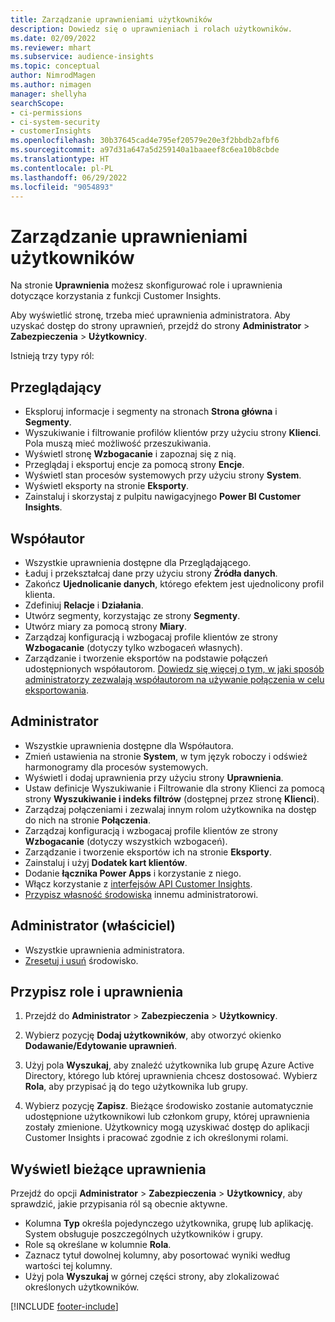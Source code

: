 ```yaml
---
title: Zarządzanie uprawnieniami użytkowników
description: Dowiedz się o uprawnieniach i rolach użytkowników.
ms.date: 02/09/2022
ms.reviewer: mhart
ms.subservice: audience-insights
ms.topic: conceptual
author: NimrodMagen
ms.author: nimagen
manager: shellyha
searchScope:
- ci-permissions
- ci-system-security
- customerInsights
ms.openlocfilehash: 30b37645cad4e795ef20579e20e3f2bbdb2afbf6
ms.sourcegitcommit: a97d31a647a5d259140a1baaeef8c6ea10b8cbde
ms.translationtype: HT
ms.contentlocale: pl-PL
ms.lasthandoff: 06/29/2022
ms.locfileid: "9054893"
---
```

# <a name="manage-user-permissions"></a>Zarządzanie uprawnieniami użytkowników

Na stronie **Uprawnienia** możesz skonfigurować role i uprawnienia dotyczące korzystania z funkcji Customer Insights.

Aby wyświetlić stronę, trzeba mieć uprawnienia administratora. Aby uzyskać dostęp do strony uprawnień, przejdź do strony **Administrator** > **Zabezpieczenia** > **Użytkownicy**.

Istnieją trzy typy ról:

## <a name="viewer"></a>Przeglądający

- Eksploruj informacje i segmenty na stronach **Strona główna** i **Segmenty**.
- Wyszukiwanie i filtrowanie profilów klientów przy użyciu strony **Klienci**. Pola muszą mieć możliwość przeszukiwania.
- Wyświetl stronę **Wzbogacanie** i zapoznaj się z nią.
- Przeglądaj i eksportuj encje za pomocą strony **Encje**.
- Wyświetl stan procesów systemowych przy użyciu strony **System**.
- Wyświetl eksporty na stronie **Eksporty**.
- Zainstaluj i skorzystaj z pulpitu nawigacyjnego **Power BI Customer Insights**.

## <a name="contributor"></a>Współautor

- Wszystkie uprawnienia dostępne dla Przeglądającego.
- Ładuj i przekształcaj dane przy użyciu strony **Źródła danych**.
- Zakończ **Ujednolicanie danych**, którego efektem jest ujednolicony profil klienta.
- Zdefiniuj **Relacje** i **Działania**.
- Utwórz segmenty, korzystając ze strony **Segmenty**.
- Utwórz miary za pomocą strony **Miary**.
- Zarządzaj konfiguracją i wzbogacaj profile klientów ze strony **Wzbogacanie** (dotyczy tylko wzbogaceń własnych).
- Zarządzanie i tworzenie eksportów na podstawie połączeń udostępnionych współautorom. [Dowiedz się więcej o tym, w jaki sposób administratorzy zezwalają współautorom na używanie połączenia w celu eksportowania](connections.md#allow-contributors-to-use-a-connection-for-exports).

## <a name="admin"></a>Administrator

- Wszystkie uprawnienia dostępne dla Współautora.
- Zmień ustawienia na stronie **System**, w tym język roboczy i odśwież harmonogramy dla procesów systemowych.
- Wyświetl i dodaj uprawnienia przy użyciu strony **Uprawnienia**.
- Ustaw definicje Wyszukiwanie i Filtrowanie dla strony Klienci za pomocą strony **Wyszukiwanie i indeks filtrów** (dostępnej przez stronę **Klienci**).
- Zarządzaj połączeniami i zezwalaj innym rolom użytkownika na dostęp do nich na stronie **Połączenia**.
- Zarządzaj konfiguracją i wzbogacaj profile klientów ze strony **Wzbogacanie** (dotyczy wszystkich wzbogaceń).
- Zarządzanie i tworzenie eksportów ich na stronie **Eksporty**.
- Zainstaluj i użyj **Dodatek kart klientów**.
- Dodanie **łącznika Power Apps** i korzystanie z niego.
- Włącz korzystanie z [interfejsów API Customer Insights](apis.md).
- [Przypisz własność środowiska](manage-environments.md#change-the-owner-of-an-environment) innemu administratorowi.

## <a name="admin-owner"></a>Administrator (właściciel)

- Wszystkie uprawnienia administratora.
- [Zresetuj i usuń](manage-environments.md#reset-an-existing-environment-preview) środowisko.

## <a name="assign-roles-and-permissions"></a>Przypisz role i uprawnienia

1. Przejdź do **Administrator** > **Zabezpieczenia** > **Użytkownicy**.

1. Wybierz pozycję **Dodaj użytkowników**, aby otworzyć okienko **Dodawanie/Edytowanie uprawnień**.

1. Użyj pola **Wyszukaj**, aby znaleźć użytkownika lub grupę Azure Active Directory, którego lub której uprawnienia chcesz dostosować. Wybierz **Rola**, aby przypisać ją do tego użytkownika lub grupy.

1. Wybierz pozycję **Zapisz**. Bieżące środowisko zostanie automatycznie udostępnione użytkownikowi lub członkom grupy, której uprawnienia zostały zmienione. Użytkownicy mogą uzyskiwać dostęp do aplikacji Customer Insights i pracować zgodnie z ich określonymi rolami.

## <a name="view-current-permissions"></a>Wyświetl bieżące uprawnienia

Przejdź do opcji **Administrator** > **Zabezpieczenia** > **Użytkownicy**, aby sprawdzić, jakie przypisania ról są obecnie aktywne.

- Kolumna **Typ** określa pojedynczego użytkownika, grupę lub aplikację. System obsługuje poszczególnych użytkowników i grupy.
- Role są określane w kolumnie **Rola**.
- Zaznacz tytuł dowolnej kolumny, aby posortować wyniki według wartości tej kolumny.
- Użyj pola **Wyszukaj** w górnej części strony, aby zlokalizować określonych użytkowników.


[!INCLUDE [footer-include](includes/footer-banner.md)]

